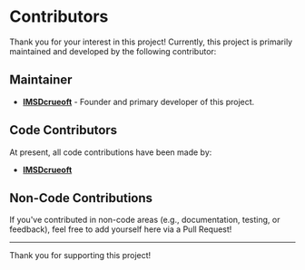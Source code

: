 # Contributors

Thank you for your interest in this project! Currently, this project is primarily maintained and developed by the following contributor:

## Maintainer
- **[IMSDcrueoft](https://github.com/IMSDcrueoft)** - Founder and primary developer of this project.

## Code Contributors
At present, all code contributions have been made by:
- **[IMSDcrueoft](https://github.com/IMSDcrueoft)**

## Non-Code Contributions
If you've contributed in non-code areas (e.g., documentation, testing, or feedback), feel free to add yourself here via a Pull Request!

---

Thank you for supporting this project!